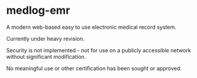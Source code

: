 # medlog-emr
<p>A modern web-based easy to use electronic medical record system.</p>
<p>Currently under heavy revision.</p>
<p>Security is not implemented - not for use on a publicly accessible network without significant modification.</p>
<p>No meaningful use or other certification has been sought or approved.</p>
